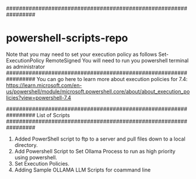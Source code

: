 #################################################################
# powershell-scripts-repo
 Note that you may need to set your execution policy as follows 
 Set-ExecutionPolicy RemoteSigned
 You will need to run you powershell terminal as administrator
#################################################################
You can go here to learn more about execution policies for 7.4:
https://learn.microsoft.com/en-us/powershell/module/microsoft.powershell.core/about/about_execution_policies?view=powershell-7.4

#################################################################
List of Scripts
#################################################################
1) Added PowerShell script to ftp to a server
   and pull files down to a local directory.
2) Add Powershell Script to Set Ollama Process
   to run as high priority using powershell.
3) Set Execution Policies.
4) Adding Sample OLLAMA LLM Scripts for coammand line
   
